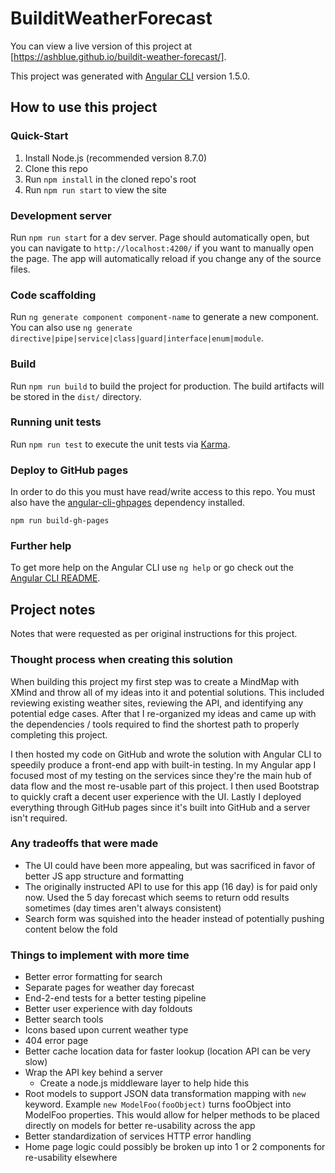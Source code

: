 # BuilditWeatherForecast

You can view a live version of this project at [https://ashblue.github.io/buildit-weather-forecast/].

This project was generated with [Angular CLI](https://github.com/angular/angular-cli) version 1.5.0.

## How to use this project

### Quick-Start

1. Install Node.js (recommended version 8.7.0)
1. Clone this repo
1. Run `npm install` in the cloned repo's root
1. Run `npm run start` to view the site

### Development server

Run `npm run start` for a dev server. Page should automatically open, but you can navigate to `http://localhost:4200/`
if you want to manually open the page. The app will automatically reload if you change any of the source files.

### Code scaffolding

Run `ng generate component component-name` to generate a new component. You can also use `ng generate directive|pipe|service|class|guard|interface|enum|module`.

### Build

Run `npm run build` to build the project for production. The build artifacts will be stored in the `dist/` directory.

### Running unit tests

Run `npm run test` to execute the unit tests via [Karma](https://karma-runner.github.io).

### Deploy to GitHub pages

In order to do this you must have read/write access to this repo. You must also have the 
[angular-cli-ghpages](https://github.com/angular-buch/angular-cli-ghpages) dependency installed.

`npm run build-gh-pages`

### Further help

To get more help on the Angular CLI use `ng help` or go check out the [Angular CLI README](https://github.com/angular/angular-cli/blob/master/README.md).

## Project notes

Notes that were requested as per original instructions for this project.

### Thought process when creating this solution

When building this project my first step was to create a MindMap with XMind and throw all of my ideas into it and
potential solutions. This included reviewing existing weather sites, reviewing the API, and identifying any potential
edge cases. After that I re-organized my ideas and came up with the dependencies / tools required to find
the shortest path to properly completing this project. 

I then hosted my code on GitHub and wrote the solution with Angular CLI to speedily produce a front-end app with
built-in testing. In my Angular app I focused most of my testing on the services since they're the main hub of data flow
and the most re-usable part of this project. I then used Bootstrap to quickly craft a decent user experience with the 
UI. Lastly I deployed everything through GitHub pages since it's built into GitHub and a server isn't required.

### Any tradeoffs that were made

* The UI could have been more appealing, but was sacrificed in favor of better JS app structure and formatting
* The originally instructed API to use for this app (16 day) is for paid only now. Used the 5 day forecast which seems
to return odd results sometimes (day times aren't always consistent)
* Search form was squished into the header instead of potentially pushing content below the fold

### Things to implement with more time

* Better error formatting for search
* Separate pages for weather day forecast
* End-2-end tests for a better testing pipeline
* Better user experience with day foldouts
* Better search tools
* Icons based upon current weather type
* 404 error page
* Better cache location data for faster lookup (location API can be very slow)
* Wrap the API key behind a server
  * Create a node.js middleware layer to help hide this
* Root models to support JSON data transformation mapping with `new` keyword. Example `new ModelFoo(fooObject)` turns
fooObject into ModelFoo properties. This would allow for helper methods to be placed directly on models for better
re-usability across the app
* Better standardization of services HTTP error handling
* Home page logic could possibly be broken up into 1 or 2 components for re-usability elsewhere
